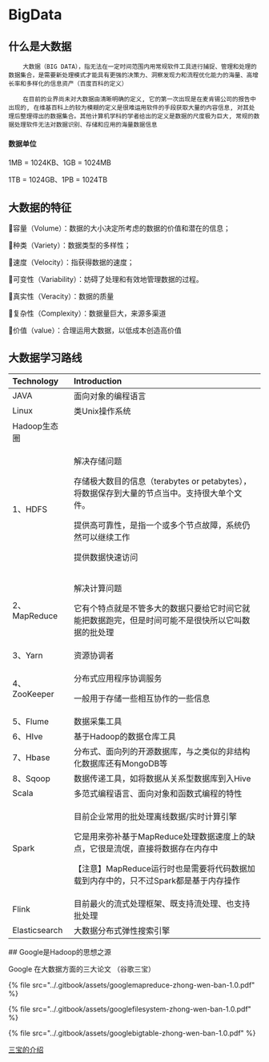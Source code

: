 # BigData

## 什么是大数据

        大数据（BIG DATA），指无法在一定时间范围内用常规软件工具进行捕捉、管理和处理的数据集合，是需要新处理模式才能具有更强的决策力、洞察发现力和流程优化能力的海量、高增长率和多样化的信息资产（百度百科的定义）

        在目前的业界尚未对大数据由清晰明确的定义, 它的第一次出现是在麦肯锡公司的报告中出现的, 在维基百科上的较为模糊的定义是很难运用软件的手段获取大量的内容信息, 对其处理后整理得出的数据集合。其他计算机学科的学者给出的定义是数据的尺度极为巨大, 常规的数据处理软件无法对数据识别、存储和应用的海量数据信息

#### 数据单位

1MB = 1024KB、1GB = 1024MB  

1TB = 1024GB、1PB = 1024TB

## 大数据的特征

容量（Volume）：数据的大小决定所考虑的数据的价值和潜在的信息；

种类（Variety）：数据类型的多样性；

速度（Velocity）：指获得数据的速度； 

可变性（Variability）：妨碍了处理和有效地管理数据的过程。 

真实性（Veracity）：数据的质量

复杂性（Complexity）：数据量巨大，来源多渠道 

价值（value）：合理运用大数据，以低成本创造高价值

## 大数据学习路线

<table>
  <thead>
    <tr>
      <th style="text-align:left">Technology</th>
      <th style="text-align:left">Introduction</th>
    </tr>
  </thead>
  <tbody>
    <tr>
      <td style="text-align:left">JAVA</td>
      <td style="text-align:left">&#x9762;&#x5411;&#x5BF9;&#x8C61;&#x7684;&#x7F16;&#x7A0B;&#x8BED;&#x8A00;</td>
    </tr>
    <tr>
      <td style="text-align:left">Linux</td>
      <td style="text-align:left">&#x7C7B;Unix&#x64CD;&#x4F5C;&#x7CFB;&#x7EDF;</td>
    </tr>
    <tr>
      <td style="text-align:left">Hadoop&#x751F;&#x6001;&#x5708;</td>
      <td style="text-align:left"></td>
    </tr>
    <tr>
      <td style="text-align:left">1&#x3001;HDFS</td>
      <td style="text-align:left">
        <p>&#x89E3;&#x51B3;&#x5B58;&#x50A8;&#x95EE;&#x9898;</p>
        <p>&#x5B58;&#x50A8;&#x6781;&#x5927;&#x6570;&#x76EE;&#x7684;&#x4FE1;&#x606F;&#xFF08;terabytes
          or petabytes&#xFF09;&#xFF0C;&#x5C06;&#x6570;&#x636E;&#x4FDD;&#x5B58;&#x5230;&#x5927;&#x91CF;&#x7684;&#x8282;&#x70B9;&#x5F53;&#x4E2D;&#x3002;&#x652F;&#x6301;&#x5F88;&#x5927;&#x5355;&#x4E2A;&#x6587;&#x4EF6;&#x3002;</p>
        <p>&#x63D0;&#x4F9B;&#x9AD8;&#x53EF;&#x9760;&#x6027;&#xFF0C;&#x662F;&#x6307;&#x4E00;&#x4E2A;&#x6216;&#x591A;&#x4E2A;&#x8282;&#x70B9;&#x6545;&#x969C;&#xFF0C;&#x7CFB;&#x7EDF;&#x4ECD;&#x7136;&#x53EF;&#x4EE5;&#x7EE7;&#x7EED;&#x5DE5;&#x4F5C;</p>
        <p>&#x63D0;&#x4F9B;&#x6570;&#x636E;&#x5FEB;&#x901F;&#x8BBF;&#x95EE;</p>
      </td>
    </tr>
    <tr>
      <td style="text-align:left">2&#x3001;MapReduce</td>
      <td style="text-align:left">
        <p>&#x89E3;&#x51B3;&#x8BA1;&#x7B97;&#x95EE;&#x9898;</p>
        <p>&#x5B83;&#x6709;&#x4E2A;&#x7279;&#x70B9;&#x5C31;&#x662F;&#x4E0D;&#x7BA1;&#x591A;&#x5927;&#x7684;&#x6570;&#x636E;&#x53EA;&#x8981;&#x7ED9;&#x5B83;&#x65F6;&#x95F4;&#x5B83;&#x5C31;&#x80FD;&#x628A;&#x6570;&#x636E;&#x8DD1;&#x5B8C;&#xFF0C;&#x4F46;&#x662F;&#x65F6;&#x95F4;&#x53EF;&#x80FD;&#x4E0D;&#x662F;&#x5F88;&#x5FEB;&#x6240;&#x4EE5;&#x5B83;&#x53EB;&#x6570;&#x636E;&#x7684;&#x6279;&#x5904;&#x7406;</p>
      </td>
    </tr>
    <tr>
      <td style="text-align:left">3&#x3001;Yarn</td>
      <td style="text-align:left">&#x8D44;&#x6E90;&#x534F;&#x8C03;&#x8005;</td>
    </tr>
    <tr>
      <td style="text-align:left">4&#x3001;ZooKeeper</td>
      <td style="text-align:left">
        <p>&#x5206;&#x5E03;&#x5F0F;&#x5E94;&#x7528;&#x7A0B;&#x5E8F;&#x534F;&#x8C03;&#x670D;&#x52A1;</p>
        <p>&#x4E00;&#x822C;&#x7528;&#x4E8E;&#x5B58;&#x50A8;&#x4E00;&#x4E9B;&#x76F8;&#x4E92;&#x534F;&#x4F5C;&#x7684;&#x4E00;&#x4E9B;&#x4FE1;&#x606F;</p>
      </td>
    </tr>
    <tr>
      <td style="text-align:left">5&#x3001;Flume</td>
      <td style="text-align:left">&#x6570;&#x636E;&#x91C7;&#x96C6;&#x5DE5;&#x5177;</td>
    </tr>
    <tr>
      <td style="text-align:left">6&#x3001;HIve</td>
      <td style="text-align:left">&#x57FA;&#x4E8E;Hadoop&#x7684;&#x6570;&#x636E;&#x4ED3;&#x5E93;&#x5DE5;&#x5177;</td>
    </tr>
    <tr>
      <td style="text-align:left">7&#x3001;Hbase</td>
      <td style="text-align:left">&#x5206;&#x5E03;&#x5F0F;&#x3001;&#x9762;&#x5411;&#x5217;&#x7684;&#x5F00;&#x6E90;&#x6570;&#x636E;&#x5E93;&#xFF0C;&#x4E0E;&#x4E4B;&#x7C7B;&#x4F3C;&#x7684;&#x975E;&#x7ED3;&#x6784;&#x5316;&#x6570;&#x636E;&#x5E93;&#x8FD8;&#x6709;MongoDB&#x7B49;</td>
    </tr>
    <tr>
      <td style="text-align:left">8&#x3001;Sqoop</td>
      <td style="text-align:left">&#x6570;&#x636E;&#x4F20;&#x9012;&#x5DE5;&#x5177;&#xFF0C;&#x5982;&#x5C06;&#x6570;&#x636E;&#x4ECE;&#x5173;&#x7CFB;&#x578B;&#x6570;&#x636E;&#x5E93;&#x5230;&#x5165;Hive</td>
    </tr>
    <tr>
      <td style="text-align:left">Scala</td>
      <td style="text-align:left">&#x591A;&#x8303;&#x5F0F;&#x7F16;&#x7A0B;&#x8BED;&#x8A00;&#x3001;&#x9762;&#x5411;&#x5BF9;&#x8C61;&#x548C;&#x51FD;&#x6570;&#x5F0F;&#x7F16;&#x7A0B;&#x7684;&#x7279;&#x6027;</td>
    </tr>
    <tr>
      <td style="text-align:left">Spark</td>
      <td style="text-align:left">
        <p>&#x76EE;&#x524D;&#x4F01;&#x4E1A;&#x5E38;&#x7528;&#x7684;&#x6279;&#x5904;&#x7406;&#x79BB;&#x7EBF;&#x6570;&#x636E;/&#x5B9E;&#x65F6;&#x8BA1;&#x7B97;&#x5F15;&#x64CE;</p>
        <p>&#x5B83;&#x662F;&#x7528;&#x6765;&#x5F25;&#x8865;&#x57FA;&#x4E8E;MapReduce&#x5904;&#x7406;&#x6570;&#x636E;&#x901F;&#x5EA6;&#x4E0A;&#x7684;&#x7F3A;&#x70B9;&#xFF0C;&#x5B83;&#x5F88;&#x662F;&#x6D41;&#x6C13;&#xFF0C;&#x76F4;&#x63A5;&#x5C06;&#x6570;&#x636E;&#x5B58;&#x5728;&#x5185;&#x5B58;&#x4E2D;</p>
        <p>&#x3010;&#x6CE8;&#x610F;&#x3011;MapReduce&#x8FD0;&#x884C;&#x65F6;&#x4E5F;&#x662F;&#x9700;&#x8981;&#x5C06;&#x4EE3;&#x7801;&#x6570;&#x636E;&#x52A0;&#x8F7D;&#x5230;&#x5185;&#x5B58;&#x4E2D;&#x7684;&#xFF0C;&#x53EA;&#x4E0D;&#x8FC7;Spark&#x90FD;&#x662F;&#x57FA;&#x4E8E;&#x5185;&#x5B58;&#x64CD;&#x4F5C;</p>
      </td>
    </tr>
    <tr>
      <td style="text-align:left">Flink</td>
      <td style="text-align:left">&#x76EE;&#x524D;&#x6700;&#x706B;&#x7684;&#x6D41;&#x5F0F;&#x5904;&#x7406;&#x6846;&#x67B6;&#x3001;&#x65E2;&#x652F;&#x6301;&#x6D41;&#x5904;&#x7406;&#x3001;&#x4E5F;&#x652F;&#x6301;&#x6279;&#x5904;&#x7406;</td>
    </tr>
    <tr>
      <td style="text-align:left">Elasticsearch</td>
      <td style="text-align:left">&#x5927;&#x6570;&#x636E;&#x5206;&#x5E03;&#x5F0F;&#x5F39;&#x6027;&#x641C;&#x7D22;&#x5F15;&#x64CE;</td>
    </tr>
  </tbody>
</table>## Google是Hadoop的思想之源

Google 在大数据方面的三大论文 （谷歌三宝）

{% file src="../.gitbook/assets/googlemapreduce-zhong-wen-ban-1.0.pdf" %}

{% file src="../.gitbook/assets/googlefilesystem-zhong-wen-ban-1.0.pdf" %}

{% file src="../.gitbook/assets/googlebigtable-zhong-wen-ban-1.0.pdf" %}

[三宝的介绍](https://www.cnblogs.com/javhu/archive/2013/03/25/cyue_hadoop_google.html)

